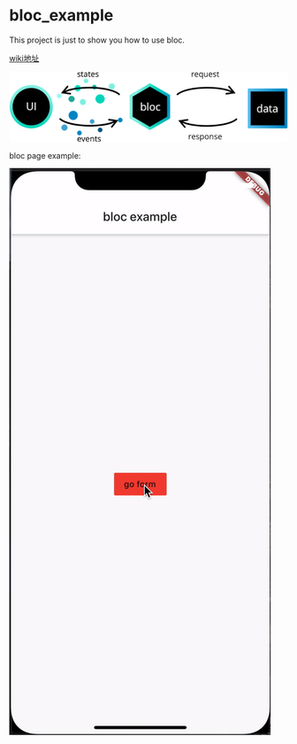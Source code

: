 # bloc_example

This project is just to show you how to use bloc.

[wiki地址](https://github.com/juliver-d/bloc_example/wiki/bloc初体验)

![bloc](./source/bloc_architecture_full.png)

bloc page example:

![example_page](./source/bloc_page.gif)
